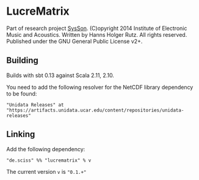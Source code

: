 # LucreMatrix

Part of research project [SysSon](http://sysson.kug.ac.at/). (C)opyright 2014 Institute of Electronic Music and Acoustics. Written by Hanns Holger Rutz. All rights reserved. Published under the GNU General Public License v2+.

## Building

Builds with sbt 0.13 against Scala 2.11, 2.10.

You need to add the following resolver for the NetCDF library dependency to be found:

    "Unidata Releases" at "https://artifacts.unidata.ucar.edu/content/repositories/unidata-releases"

## Linking

Add the following dependency:

    "de.sciss" %% "lucrematrix" % v

The current version `v` is `"0.1.+"`
